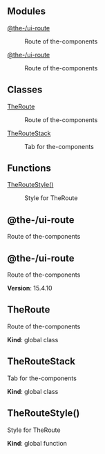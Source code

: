 <!--- Code generated by @the-/script-doc. DO NOT EDIT. -->

## Modules

<dl>
<dt><a href="#module_@the-/ui-route">@the-/ui-route</a></dt>
<dd><p>Route of the-components</p>
</dd>
<dt><a href="#module_@the-/ui-route">@the-/ui-route</a></dt>
<dd><p>Route of the-components</p>
</dd>
</dl>

## Classes

<dl>
<dt><a href="#TheRoute">TheRoute</a></dt>
<dd><p>Route of the-components</p>
</dd>
<dt><a href="#TheRouteStack">TheRouteStack</a></dt>
<dd><p>Tab for the-components</p>
</dd>
</dl>

## Functions

<dl>
<dt><a href="#TheRouteStyle">TheRouteStyle()</a></dt>
<dd><p>Style for TheRoute</p>
</dd>
</dl>

<a name="module_@the-/ui-route"></a>

## @the-/ui-route
Route of the-components

<a name="module_@the-/ui-route"></a>

## @the-/ui-route
Route of the-components

**Version**: 15.4.10  
<a name="TheRoute"></a>

## TheRoute
Route of the-components

**Kind**: global class  
<a name="TheRouteStack"></a>

## TheRouteStack
Tab for the-components

**Kind**: global class  
<a name="TheRouteStyle"></a>

## TheRouteStyle()
Style for TheRoute

**Kind**: global function  
